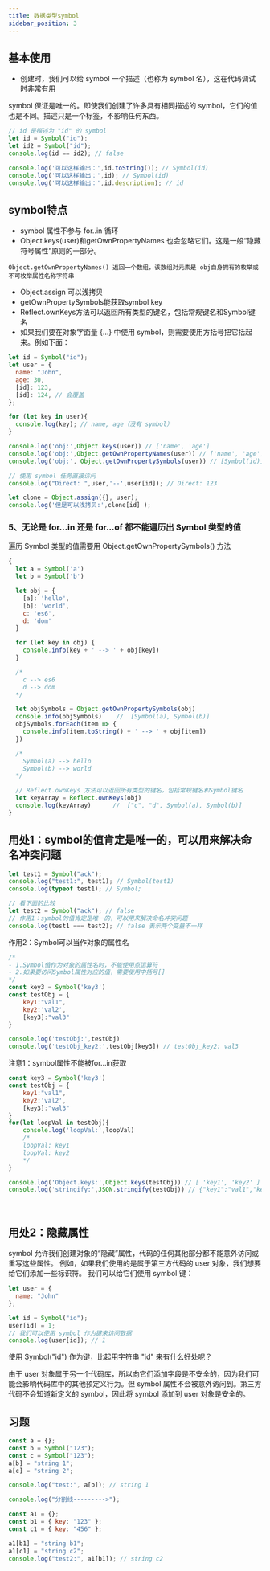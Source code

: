 ```yaml
---
title: 数据类型symbol
sidebar_position: 3
---
```


## 基本使用
* 创建时，我们可以给 symbol 一个描述（也称为 symbol 名），这在代码调试时非常有用

symbol 保证是唯一的。即使我们创建了许多具有相同描述的 symbol，它们的值也是不同。描述只是一个标签，不影响任何东西。
```js
// id 是描述为 "id" 的 symbol
let id = Symbol("id");
let id2 = Symbol("id");
console.log(id == id2); // false

console.log('可以这样输出：',id.toString()); // Symbol(id)
console.log('可以这样输出：',id); // Symbol(id)
console.log('可以这样输出：',id.description); // id
```

## symbol特点
* symbol 属性不参与 for..in 循环
* Object.keys(user)和getOwnPropertyNames 也会忽略它们。这是一般“隐藏符号属性”原则的一部分。
```
Object.getOwnPropertyNames() 返回一个数组，该数组对元素是 obj自身拥有的枚举或不可枚举属性名称字符串
```
* Object.assign 可以浅拷贝 
* getOwnPropertySymbols能获取symbol key
* Reflect.ownKeys方法可以返回所有类型的键名，包括常规键名和Symbol键名
* 如果我们要在对象字面量 {...} 中使用 symbol，则需要使用方括号把它括起来。例如下面：

```js
let id = Symbol("id");
let user = {
  name: "John",
  age: 30,
  [id]: 123,
  [id]: 124, // 会覆盖
};

for (let key in user){
  console.log(key); // name, age（没有 symbol）
} 

console.log('obj:',Object.keys(user)) // ['name', 'age']
console.log('obj:',Object.getOwnPropertyNames(user)) // ['name', 'age']
console.log('obj:', Object.getOwnPropertySymbols(user)) // [Symbol(id)]

// 使用 symbol 任务直接访问
console.log("Direct: ",user,'--',user[id]); // Direct: 123

let clone = Object.assign({}, user);
console.log('但是可以浅拷贝:',clone[id] );
```

### 5、无论是 for...in 还是 for...of 都不能遍历出 Symbol 类型的值
遍历 Symbol 类型的值需要用 Object.getOwnPropertySymbols() 方法
```js
{
  let a = Symbol('a')
  let b = Symbol('b')

  let obj = {
    [a]: 'hello',
    [b]: 'world',
    c: 'es6',
    d: 'dom'
  }

  for (let key in obj) {
    console.info(key + ' --> ' + obj[key])
  }

  /*
    c --> es6
    d --> dom
  */

  let objSymbols = Object.getOwnPropertySymbols(obj)
  console.info(objSymbols)    //  [Symbol(a), Symbol(b)]
  objSymbols.forEach(item => {
    console.info(item.toString() + ' --> ' + obj[item])
  })

  /*
    Symbol(a) --> hello
    Symbol(b) --> world
  */

  // Reflect.ownKeys 方法可以返回所有类型的键名，包括常规键名和Symbol键名
  let keyArray = Reflect.ownKeys(obj)
  console.log(keyArray)      //  ["c", "d", Symbol(a), Symbol(b)]
}
```

## 用处1：symbol的值肯定是唯一的，可以用来解决命名冲突问题
```js
let test1 = Symbol("ack");
console.log("test1:", test1); // Symbol(test1)
console.log(typeof test1); // Symbol;

// 看下面的比较
let test2 = Symbol("ack"); // false
// 作用1：symbol的值肯定是唯一的，可以用来解决命名冲突问题
console.log(test1 === test2); // false 表示两个变量不一样
```

作用2：Symbol可以当作对象的属性名
```js
/*
- 1.Symbol值作为对象的属性名时，不能使用点运算符
- 2.如果要访问Symbol属性对应的值，需要使用中括号[]
*/
const key3 = Symbol('key3')
const testObj = {
    key1:"val1",
    key2:'val2',
    [key3]:"val3"
}

console.log('testObj:',testObj)
console.log('testObj_key2:',testObj[key3]) // testObj_key2: val3
```

注意1：symbol属性不能被for...in获取
```js
const key3 = Symbol('key3')
const testObj = {
    key1:"val1",
    key2:'val2',
    [key3]:"val3"
}
for(let loopVal in testObj){
    console.log('loopVal:',loopVal)
    /*
    loopVal: key1
    loopVal: key2
    */
}

console.log('Object.keys:',Object.keys(testObj)) // [ 'key1', 'key2' ]
console.log('stringify:',JSON.stringify(testObj)) // {"key1":"val1","key2":"val2"}
```

<br />

## 用处2：隐藏属性
symbol 允许我们创建对象的“隐藏”属性，代码的任何其他部分都不能意外访问或重写这些属性。
例如，如果我们使用的是属于第三方代码的 user 对象，我们想要给它们添加一些标识符。
我们可以给它们使用 symbol 键：
```js
let user = {
  name: "John"
};

let id = Symbol("id");
user[id] = 1;
// 我们可以使用 symbol 作为键来访问数据
console.log(user[id]); // 1
```

使用 Symbol("id") 作为键，比起用字符串 "id" 来有什么好处呢？

由于 user 对象属于另一个代码库，所以向它们添加字段是不安全的，因为我们可能会影响代码库中的其他预定义行为。但 symbol 属性不会被意外访问到。第三方代码不会知道新定义的 symbol，因此将 symbol 添加到 user 对象是安全的。


## 习题
```js
const a = {};
const b = Symbol("123");
const c = Symbol("123");
a[b] = "string 1";
a[c] = "string 2";

console.log("test:", a[b]); // string 1

console.log("分割线--------->");

const a1 = {};
const b1 = { key: "123" };
const c1 = { key: "456" };

a1[b1] = "string b1";
a1[c1] = "string c2";
console.log("test2:", a1[b1]); // string c2
```
